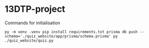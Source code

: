 # 13DTP-project

Commands for initialisation 

`py -m venv .venv
pip install requirements.txt
prisma db push --schema='./quiz_website/app/prisma/schema.prisma'
py ./quiz_website/quiz.py`
